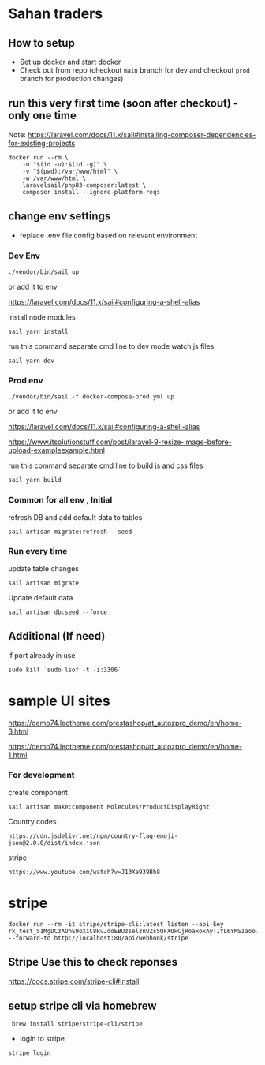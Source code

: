 # Sahan traders


## How to setup

- Set up docker and start docker
- Check out from repo (checkout `main` branch for dev and checkout `prod` branch for production changes)


## run this very first time (soon after checkout) - only one time

Note: https://laravel.com/docs/11.x/sail#installing-composer-dependencies-for-existing-projects
```
docker run --rm \
    -u "$(id -u):$(id -g)" \
    -v "$(pwd):/var/www/html" \
    -w /var/www/html \
    laravelsail/php83-composer:latest \
    composer install --ignore-platform-reqs
```

## change env settings

- replace .env file config based on relevant environment


### Dev Env

```
./vendor/bin/sail up
```
or add it to env

https://laravel.com/docs/11.x/sail#configuring-a-shell-alias


install node modules

```
sail yarn install 
```

run this command separate cmd line to dev mode watch js files

```
sail yarn dev 
```


### Prod env

```
./vendor/bin/sail -f docker-compose-prod.yml up
```
or add it to env

https://laravel.com/docs/11.x/sail#configuring-a-shell-alias


https://www.itsolutionstuff.com/post/laravel-9-resize-image-before-upload-exampleexample.html

run this command separate cmd line to build js and css files

```
sail yarn build 
```



### Common for all env , Initial

refresh DB and add default data to tables

``
sail artisan migrate:refresh --seed
``

### Run every time

update table changes

``
sail artisan migrate
``

Update default data

``
sail artisan db:seed --force
``



## Additional (If need)

if port already in use
```
sudo kill `sudo lsof -t -i:3306`
```



# sample UI sites

https://demo74.leotheme.com/prestashop/at_autozpro_demo/en/home-3.html

https://demo74.leotheme.com/prestashop/at_autozpro_demo/en/home-1.html


### For development

create component

```
sail artisan make:component Molecules/ProductDisplayRight

```

Country codes

```
https://cdn.jsdelivr.net/npm/country-flag-emoji-json@2.0.0/dist/index.json
```


stripe

```
https://www.youtube.com/watch?v=J13Xe939Bh8

```


# stripe

```
docker run --rm -it stripe/stripe-cli:latest listen --api-key rk_test_51MgDCzAOnE9oXiC8RvJdoEBUzselznUZs5QFXOHCjRoaxoxAyTIYL6YMSzaooU1vIj8cgqVQuo3OjhQKbCz3Rr1L00NLIG5tjg --forward-to http://localhost:80/api/webhook/stripe 

```


## Stripe Use this to check reponses

https://docs.stripe.com/stripe-cli#install

## setup stripe cli via homebrew
```
 brew install stripe/stripe-cli/stripe
 ```

- login to stripe
```
stripe login
```
